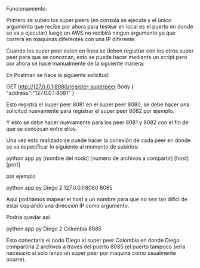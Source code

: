 Funcionamiento:

Primero se suben los super peers (en consola se ejecuta y el único argumento que recibe por ahora para testear en local es el puerto en donde se va a ejecutar) luego en AWS no recibirá ningun argumento ya que correrá en maquinas diferentes con una IP diferente.

Cuando los super peer esten en linea se deben registrar con los otros super peer para que se conozcan, esto se puede hacer mediante un script pero por ahora se hace manualmente de la siguiente manera:

En Postman se hace la siguiente solicitud:

GET http://127.0.0.1:8080/register-superpeer
Body 
{
    "address":"127.0.0.1:8081"
}

Esto registra el super peer 8081 en el super peer 8080, se debe hacer una solicitud nuevamente para registrar el super peer 8082 por ejemplo.

Y esto se debe hacer nuevamente para los peer 8081 y 8082 con el fin de que se conozcan entre ellos.

Una vez esto realizado se puede hacer la conexión de cada peer en donde se va especificar lo siguiente al momento de subirlos:

python app.py [nombre del nodo] [numero de archivos a compartir] [host] [port]

por ejemplo

python app.py Diego 2 127.0.0.1:8080 8085

Aqui podriamos mapear el host a un nombre para que no sea tan dificl de estar copiando una direccion IP como argumento.

Podria quedar asi:

python app.py Diego 2 Colombia 8085

Esto conectaria el nodo Diego al super peer Colombia en donde Diego compartiria 2 archivos a traves del puerto 8085 (el puerto tampoco seria necesario si solo lanzo un super peer por maquina como usualmente ocurre).